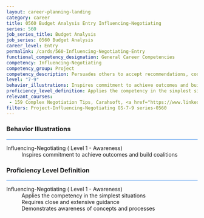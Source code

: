 ```yaml
---
layout: career-planning-landing
category: career
title: 0560 Budget Analysis Entry Influencing-Negotiating
series: 560
job_series_title: Budget Analysis
job_series: 0560 Budget Analysis
career_level: Entry
permalink: /cards/560-Influencing-Negotiating-Entry
functional_competency_designation: General Career Competencies
competency: Influencing-Negotiating
competency_group: Project
competency_description: Persuades others to accept recommendations, cooperate, or change their behavior; works with others towards an agreement; negotiates to find mutually acceptable solutions
level: "7-9"
behavior_illustrations: Inspires commitment to achieve outcomes and build coalitions
proficiency_level_definition: Applies the competency in the simplest situations ? Requires close and extensive guidance ? Demonstrates awareness of concepts and processes
relevant_courses: 
 - 159 Complex Negotiation Tips, Carahsoft, <a href="https://www.linkedin.com/learning/complex-negotiation-tips">https://www.linkedin.com/learning/complex-negotiation-tips</a>
filters: Project-Influencing-Negotiating GS-7-9 series-0560
---
```


<div class="desktop:grid-col-6 margin-y-3">
  <div class="border-top-2 bg-white padding-3 shadow-5 height-full members-hover border-1px button-border border-top-blue radius-lg card-text-color">
    <h3>Behavior Illustrations</h3>
    <hr style="background-color: #2680EB !important;"/>
    <dl class="text-base card-content-color"><dt>Influencing-Negotiating ( Level 1 - Awareness)</dt><dd>Inspires commitment to achieve outcomes and build coalitions</dd></dl>
  </div>
</div>
<div class="desktop:grid-col-6 margin-y-3">
  <div class="border-top-2 bg-white padding-3 shadow-5 height-full members-hover border-1px button-border border-top-blue radius-lg card-text-color">
    <h3>Proficiency Level Definition</h3>
     <hr style="background-color: #2680EB !important;"/>
    <dl class="text-base card-content-color"><dt>Influencing-Negotiating ( Level 1 - Awareness)</dt><dd>Applies the competency in the simplest situations </dd><dd> Requires close and extensive guidance </dd><dd> Demonstrates awareness of concepts and processes</dd></dl>
  </div>
</div>